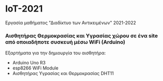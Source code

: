 # IoT-2021

Εργασία μαθήματος "Διαδίκτυο των Αντικειμένων" 2021-2022

### Αισθητήρας Θερμοκρασίας και Υγρασίας χώρου σε ένα site από οποιαδήποτε συσκευή μέσω WiFi (Arduino)

Εξαρτήματα για την δημιουργία του αισθητήρα:
- Arduino Uno R3
- esp8266 WiFi Module
- Αισθητήρας Υγρασίας και Θερμοκρασίας DHT11
